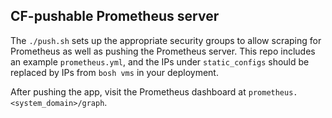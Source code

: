 ## CF-pushable Prometheus server

The `./push.sh` sets up the appropriate security groups to allow scraping for
Prometheus as well as pushing the Prometheus server. This repo includes an
example `prometheus.yml`, and the IPs under `static_configs` should be
replaced by IPs from `bosh vms` in your deployment.

After pushing the app, visit the Prometheus dashboard at
`prometheus.<system_domain>/graph`.
